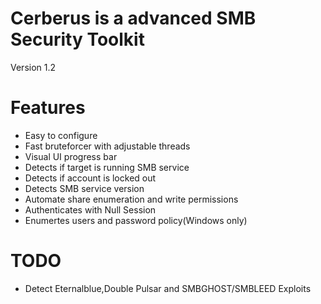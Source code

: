 
Cerberus is a advanced SMB Security Toolkit
===============================================
Version 1.2

Features
=================
- Easy to configure
- Fast bruteforcer with adjustable threads
- Visual UI progress bar
- Detects if target is running SMB service
- Detects if account is locked out
- Detects SMB service version
- Automate share enumeration and write permissions
- Authenticates with Null Session
- Enumertes users and password policy(Windows only)

TODO
=============
- Detect Eternalblue,Double Pulsar and SMBGHOST/SMBLEED Exploits

